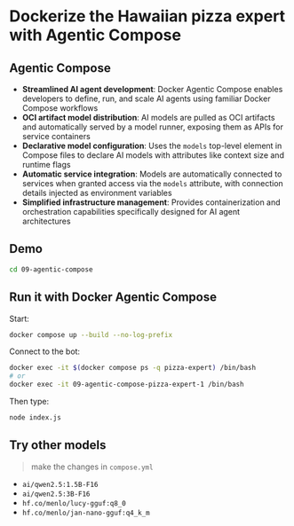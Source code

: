 # Dockerize the Hawaiian pizza expert with Agentic Compose

## Agentic Compose

- **Streamlined AI agent development**: Docker Agentic Compose enables developers to define, run, and scale AI agents using familiar Docker Compose workflows
- **OCI artifact model distribution**: AI models are pulled as OCI artifacts and automatically served by a model runner, exposing them as APIs for service containers
- **Declarative model configuration**: Uses the `models` top-level element in Compose files to declare AI models with attributes like context size and runtime flags
- **Automatic service integration**: Models are automatically connected to services when granted access via the `models` attribute, with connection details injected as environment variables
- **Simplified infrastructure management**: Provides containerization and orchestration capabilities specifically designed for AI agent architectures

## Demo

```bash 
cd 09-agentic-compose
```

## Run it with Docker Agentic Compose

Start:
```bash 
docker compose up --build --no-log-prefix
```

Connect to the bot:
```bash 
docker exec -it $(docker compose ps -q pizza-expert) /bin/bash
# or
docker exec -it 09-agentic-compose-pizza-expert-1 /bin/bash
```

Then type:
```bash 
node index.js
```

## Try other models
> make the changes in `compose.yml`

- `ai/qwen2.5:1.5B-F16`
- `ai/qwen2.5:3B-F16`
- `hf.co/menlo/lucy-gguf:q8_0`
- `hf.co/menlo/jan-nano-gguf:q4_k_m`